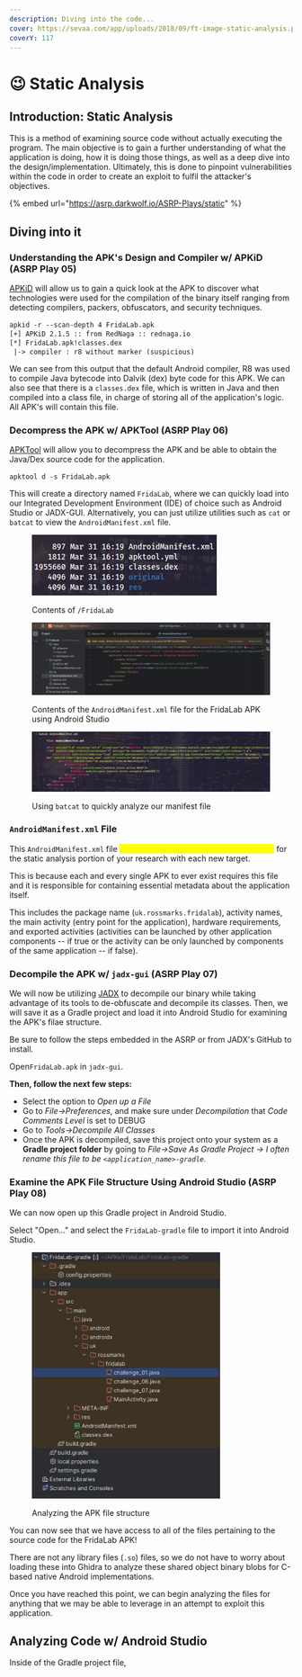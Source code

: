 ```yaml
---
description: Diving into the code...
cover: https://sevaa.com/app/uploads/2018/09/ft-image-static-analysis.png
coverY: 117
---
```


# 😉 Static Analysis

## Introduction: Static Analysis

This is a method of examining source code without actually executing the program. The main objective is to gain a further understanding of what the application is doing, how it is doing those things, as well as a deep dive into the design/implementation. Ultimately, this is done to pinpoint vulnerabilities within the code in order to create an exploit to fulfil the attacker's objectives.

{% embed url="https://asrp.darkwolf.io/ASRP-Plays/static" %}

## Diving into it

### Understanding the APK's Design and Compiler w/ APKiD (ASRP Play 05)

[APKiD](https://github.com/rednaga/APKiD) will allow us to gain a quick look at the APK to discover what technologies were used for the compilation of the binary itself ranging from detecting compilers, packers, obfuscators, and security techniques.

```
apkid -r --scan-depth 4 FridaLab.apk
[+] APKiD 2.1.5 :: from RedNaga :: rednaga.io
[*] FridaLab.apk!classes.dex
 |-> compiler : r8 without marker (suspicious)
```

&#x20;We can see from this output that the default Android compiler, R8 was used to compile Java bytecode into Dalvik (dex) byte code for this APK. We can also see that there is a `classes.dex` file, which is written in Java and then compiled into a class file, in charge of storing all of the application's logic. All APK's will contain this file.

### Decompress the APK w/ APKTool (ASRP Play 06)

[APKTool](https://apktool.org/) will allow you to decompress the APK and be able to obtain the Java/Dex source code for the application.&#x20;

```
apktool d -s FridaLab.apk
```

This will create a directory named `FridaLab`, where we can quickly load into our Integrated Development Environment (IDE) of choice such as Android Studio or JADX-GUI. Alternatively, you can just utilize utilities such as `cat` or `batcat` to view the `AndroidManifest.xml` file.

<figure><img src="../../.gitbook/assets/image (1).png" alt=""><figcaption><p>Contents of <code>/FridaLab</code></p></figcaption></figure>

<figure><img src="../../.gitbook/assets/image (2).png" alt=""><figcaption><p>Contents of the <code>AndroidManifest.xml</code> file for the FridaLab APK using Android Studio</p></figcaption></figure>

<figure><img src="../../.gitbook/assets/image (3).png" alt=""><figcaption><p>Using <code>batcat</code> to quickly analyze our manifest file</p></figcaption></figure>

### `AndroidManifest.xml` File

This `AndroidManifest.xml` file <mark style="color:yellow;">should serve as the primary starting point</mark> for the static analysis portion of your research with each new target.&#x20;

This is because each and every single APK to ever exist requires this file and it is responsible for containing essential metadata about the application itself.&#x20;

This includes the package name (`uk.rossmarks.fridalab`), activity names, the main activity (entry point for the application), hardware requirements, and exported activities (activities can be launched by other application components -- if true or the activity can be only launched by components of the same application -- if false).

### Decompile the APK w/ `jadx-gui` (ASRP Play 07)

We will now be utilizing [JADX](https://github.com/skylot/jadx) to decompile our binary while taking advantage of its tools to de-obfuscate and decompile its classes. Then, we will save it as a Gradle project and load it into Android Studio for examining the APK's filae structure.&#x20;

Be sure to follow the steps embedded in the ASRP or from JADX's GitHub to install.&#x20;

Open`FridaLab.apk` in `jadx-gui`.

**Then, follow the next few steps:**

* Select the option to _Open up a File_
* Go to _File->Preferences_, and make sure under _Decompilation_ that _Code Comments Level_ is set to DEBUG
* Go to _Tools->Decompile All Classes_
* Once the APK is decompiled, save this project onto your system as a **Gradle project folder** by going to _File->Save As Gradle Project -> I often rename this file to be `<application_name>-gradle`._

### Examine the APK File Structure Using Android Studio (ASRP Play 08)

We can now open up this Gradle project in Android Studio.

Select "Open..." and select the `FridaLab-gradle` file to import it into Android Studio.

<figure><img src="../../.gitbook/assets/image (4).png" alt="" width="335"><figcaption><p>Analyzing the APK file structure</p></figcaption></figure>

You can now see that we have access to all of the files pertaining to the source code for the FridaLab APK!

There are not any library files (`.so`) files, so we do not have to worry about loading these into Ghidra to analyze these shared object binary blobs for C-based native Android implementations.&#x20;

Once you have reached this point, we can begin analyzing the files for anything that we may be able to leverage in an attempt to exploit this application.

## Analyzing Code w/ Android Studio

Inside of the Gradle project file,&#x20;
